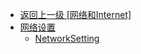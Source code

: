- [返回上一级 [网络和Internet]](zh-CN/EdgeLinkStudio/工程管理/工程配置/系统设置/网络和Internet/)
- [网络设置](zh-CN/EdgeLinkStudio/工程管理/工程配置/系统设置/网络和Internet/网络设置/)
  - [NetworkSetting](zh-CN/EdgeLinkStudio/工程管理/工程配置/系统设置/网络和Internet/网络设置/NetworkSetting.md)
